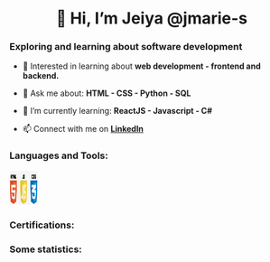 
<!---
jmarie-s/jmarie-s is a ✨ special ✨ repository because its `README.md` (this file) appears on your GitHub profile.
You can click the Preview link to take a look at your changes.
--->

<div>
  <h1 align="center">👋 Hi, I’m Jeiya @jmarie-s </h1>
  <h3> Exploring and learning about software development </h3>
</div>
 
- 👀 Interested in learning about **web development - frontend and backend.**

- 💬 Ask me about:
        **HTML
        - CSS
        - Python
        - SQL**

- 🌱 I’m currently learning: 
        **ReactJS
        - Javascript
        - C#**

- 📫 Connect with me on **[LinkedIn](https://www.linkedin.com/in/jeiya-marie-s-12541b188)**

<div>
  <h3>Languages and Tools:</h3>
  <img src="/images/html_css_js.png" alt="HtmlCssJs" width="50" height="60">
  
  <h3>Certifications:</h3>
  
  <h3>Some statistics:</h3>
</div>

